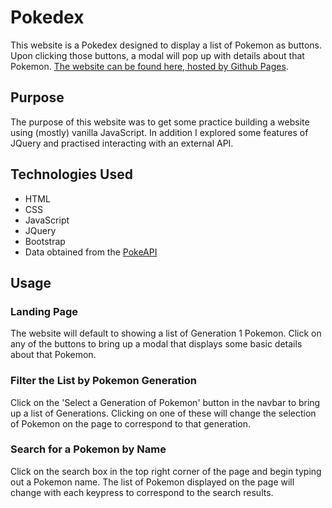 # Pokedex
This website is a Pokedex designed to display a list of Pokemon as buttons. Upon clicking those buttons, a modal will pop up with details about that Pokemon. [The website can be found here, hosted by Github Pages](https://t-dogg-po.github.io/pokedex/).

## Purpose
The purpose of this website was to get some practice building a website using (mostly) vanilla JavaScript. In addition I explored some features of JQuery and practised interacting with an external API.

## Technologies Used
* HTML
* CSS
* JavaScript
* JQuery
* Bootstrap
* Data obtained from the [PokeAPI](https://pokeapi.co/)

## Usage
### Landing Page
The website will default to showing a list of Generation 1 Pokemon. Click on any of the buttons to bring up a modal that displays some basic details about that Pokemon.

### Filter the List by Pokemon Generation
Click on the 'Select a Generation of Pokemon' button in the navbar to bring up a list of Generations. Clicking on one of these will change the selection of Pokemon on the page to correspond to that generation.

### Search for a Pokemon by Name
Click on the search box in the top right corner of the page and begin typing out a Pokemon name. The list of Pokemon displayed on the page will change with each keypress to correspond to the search results.